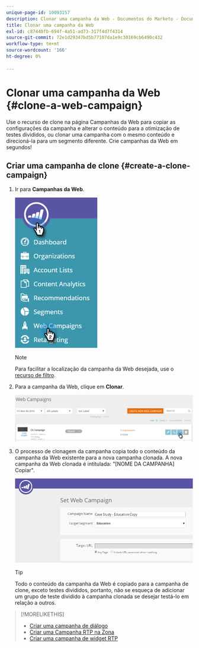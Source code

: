 ```yaml
---
unique-page-id: 10093157
description: Clonar uma campanha da Web - Documentos do Marketo - Documentação do produto
title: Clonar uma campanha da Web
exl-id: c87440fb-694f-4a51-ad73-317f4d7f4314
source-git-commit: 72e1d29347bd5b77107da1e9c30169cb6490c432
workflow-type: tm+mt
source-wordcount: '166'
ht-degree: 0%

---
```


# Clonar uma campanha da Web {#clone-a-web-campaign}

Use o recurso de clone na página Campanhas da Web para copiar as configurações da campanha e alterar o conteúdo para a otimização de testes divididos, ou clonar uma campanha com o mesmo conteúdo e direcioná-la para um segmento diferente. Crie campanhas da Web em segundos!

## Criar uma campanha de clone {#create-a-clone-campaign}

1. Ir para **Campanhas da Web**.

   ![](assets/image2016-8-18-16-3a44-3a0.png)

   >[!NOTE]
   >
   >Para facilitar a localização da campanha da Web desejada, use o [recurso de filtro](/help/marketo/product-docs/web-personalization/working-with-web-campaigns/filter-web-campaigns.md).

1. Para a campanha da Web, clique em **Clonar**.

   ![](assets/web-campaigns-1-clone-hand.png)

1. O processo de clonagem da campanha copia todo o conteúdo da campanha da Web existente para a nova campanha clonada. A nova campanha da Web clonada é intitulada: &quot;[NOME DA CAMPANHA] Copiar&quot;.

   ![](assets/image2016-8-18-17-3a8-3a27.png)

   >[!TIP]
   >
   >Todo o conteúdo da campanha da Web é copiado para a campanha de clone, exceto testes divididos, portanto, não se esqueça de adicionar um grupo de teste dividido à campanha clonada se desejar testá-lo em relação a outros.

>[!MORELIKETHIS]
>
>* [Criar uma campanha de diálogo](/help/marketo/product-docs/web-personalization/working-with-web-campaigns/create-a-new-dialog-web-campaign.md)
>* [Criar uma Campanha RTP na Zona](/help/marketo/product-docs/web-personalization/working-with-web-campaigns/create-a-new-in-zone-web-campaign.md)
>* [Criar uma campanha de widget RTP](/help/marketo/product-docs/web-personalization/working-with-web-campaigns/create-a-new-widget-web-campaign.md)

